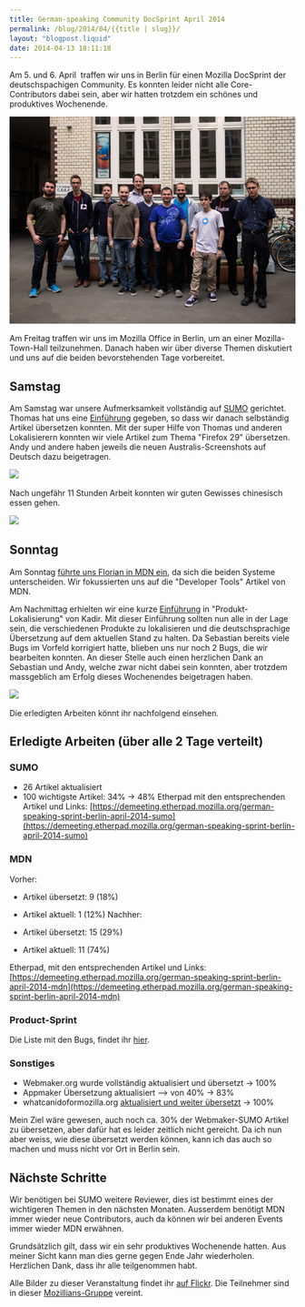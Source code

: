 ```yaml
---
title: German-speaking Community DocSprint April 2014
permalink: /blog/2014/04/{{title | slug}}/
layout: "blogpost.liquid"
date: 2014-04-13 18:11:18
---
```


Am 5. und 6. April  traffen wir uns in Berlin für einen Mozilla DocSprint der deutschspachigen Community. Es konnten leider nicht alle Core-Contributors dabei sein, aber wir hatten trotzdem ein schönes und produktives Wochenende.

[![docsprint](/images/2014/04/docsprint.jpg)](/images/2014/04/docsprint.jpg)

Am Freitag traffen wir uns im Mozilla Office in Berlin, um an einer Mozilla-Town-Hall teilzunehmen. Danach haben wir über diverse Themen diskutiert und uns auf die beiden bevorstehenden Tage vorbereitet.

## Samstag

Am Samstag war unsere Aufmerksamkeit vollständig auf [SUMO](http://support.mozilla.org/) gerichtet. Thomas hat uns eine [Einführung](https://support.mozilla.org/de/kb/how-translate-sumo-kb-articles-german) gegeben, so dass wir danach selbständig Artikel übersetzen konnten. Mit der super Hilfe von Thomas und anderen Lokalisierern konnten wir viele Artikel zum Thema "Firefox 29" übersetzen. Andy und andere haben jeweils die neuen Australis-Screenshots auf Deutsch dazu beigetragen.

![](https://farm3.staticflickr.com/2824/13704874205_095564a31b_c.jpg)

Nach ungefähr 11 Stunden Arbeit konnten wir guten Gewisses chinesisch essen gehen.

![](https://farm8.staticflickr.com/7337/13705701444_5aafa4145c_c.jpg)

## Sonntag

Am Sonntag [führte uns Florian in MDN ein](http://florianscholz.com/2014/03/arewedocumentedyet/), da sich die beiden Systeme unterscheiden. Wir fokussierten uns auf die "Developer Tools" Artikel von MDN.

Am Nachmittag erhielten wir eine kurze [Einführung](https://etherpad.mozilla.org/V5uqlqvJ0O) in "Produkt-Lokalisierung" von Kadir. Mit dieser Einführung sollten nun alle in der Lage sein, die verschiedenen Produkte zu lokalisieren und die deutschsprachige Übersetzung auf dem aktuellen Stand zu halten. Da Sebastian bereits viele Bugs im Vorfeld korrigiert hatte, blieben uns nur noch 2 Bugs, die wir bearbeiten konnten. An dieser Stelle auch einen herzlichen Dank an Sebastian und Andy, welche zwar nicht dabei sein konnten, aber trotzdem massgeblich am Erfolg dieses Wochenendes beigetragen haben.

![](https://farm3.staticflickr.com/2856/13705238234_09a7601522_c.jpg)

Die erledigten Arbeiten könnt ihr nachfolgend einsehen.

## Erledigte Arbeiten (über alle 2 Tage verteilt)

### SUMO

*   26 Artikel aktualisiert
*   100 wichtigste Artikel: 34% -> 48%
Etherpad mit den entsprechenden Artikel und Links: [https://demeeting.etherpad.mozilla.org/german-speaking-sprint-berlin-april-2014-sumo](https://demeeting.etherpad.mozilla.org/german-speaking-sprint-berlin-april-2014-sumo)

### MDN

Vorher:

*   Artikel übersetzt: 9 (18%)
*   Artikel aktuell: 1 (12%)
Nachher:

*   Artikel übersetzt: 15 (29%)
*   Artikel aktuell: 11 (74%)

Etherpad, mit den entsprechenden Artikel und Links: [https://demeeting.etherpad.mozilla.org/german-speaking-sprint-berlin-april-2014-mdn](https://demeeting.etherpad.mozilla.org/german-speaking-sprint-berlin-april-2014-mdn)

### Product-Sprint

Die Liste mit den Bugs, findet ihr [hier](https://docs.google.com/a/erweiterungen.de/spreadsheet/ccc?key=0AufkiiuZgQPwdEx3VVpHWWtfdGRsVloyX0hMZl9USUE&amp;usp=drive_web#gid=0).

### Sonstiges

*   Webmaker.org wurde vollständig aktualisiert und übersetzt -> 100%
*   Appmaker Übersetzung aktualisiert --> von 40% -> 83%
*   whatcanidoformozilla.org [aktualisiert und weiter übersetzt](https://github.com/jdm/asknot/pull/184) -> 100%

Mein Ziel wäre gewesen, auch noch ca. 30% der Webmaker-SUMO Artikel zu übersetzen, aber dafür hat es leider zeitlich nicht gereicht. Da ich nun aber weiss, wie diese übersetzt werden können, kann ich das auch so machen und muss nicht vor Ort in Berlin sein.

## Nächste Schritte

Wir benötigen bei SUMO weitere Reviewer, dies ist bestimmt eines der wichtigeren Themen in den nächsten Monaten. Ausserdem benötigt MDN immer wieder neue Contributors, auch da können wir bei anderen Events immer wieder MDN erwähnen.

Grundsätzlich gilt, dass wir ein sehr produktives Wochenende hatten. Aus meiner Sicht kann man dies gerne gegen Ende Jahr wiederholen. Herzlichen Dank, dass ihr alle teilgenommen habt.

Alle Bilder zu dieser Veranstaltung findet ihr [auf Flickr](https://secure.flickr.com/photos/hgn_fr/sets/72157643613158824/). Die Teilnehmer sind in dieser [Mozillians-Gruppe](https://mozillians.org/en-US/group/doc-sprint-2014-berlin/) vereint.
